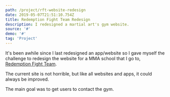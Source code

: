 ```yaml
---
path: /project/rft-website-redesign
date: 2019-05-07T21:51:10.754Z
title: Redemption Fight Team Redesign
description: I redesigned a martial art's gym website.
source: '#'
demo: '#'
tag: 'Project'
---
```


It's been awhile since I last redesigned an app/website so I gave myself the challenge to redesign the website for a MMA school that I go to, [Redemption Fight Team](http://www.redemptionfightteam.com/).

The current site is not horrible, but like all websites and apps, it could always be improved.

The main goal was to get users to contact the gym. 